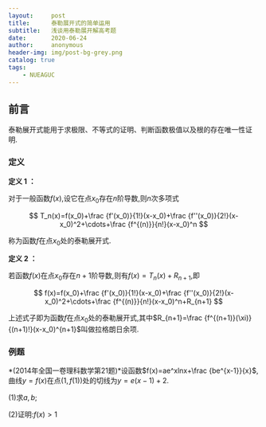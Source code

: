 ```yaml
---
layout:     post
title:      泰勒展开式的简单运用
subtitle:   浅谈用泰勒展开解高考题
date:       2020-06-24
author:     anonymous
header-img: img/post-bg-grey.png
catalog: true
tags:
    - NUEAGUC
---
```


<head>
    <script src="https://cdn.mathjax.org/mathjax/latest/MathJax.js?config=TeX-AMS-MML_HTMLorMML" type="text/javascript"></script>
    <script type="text/x-mathjax-config">
        MathJax.Hub.Config({
            tex2jax: {
            skipTags: ['script', 'noscript', 'style', 'textarea', 'pre'],
            inlineMath: [['$','$']]
            }
        });
    </script>
</head>

## 前言
泰勒展开式能用于求极限、不等式的证明、判断函数极值以及根的存在唯一性证明.

### 定义
**定义 1 ：**

对于一般函数$f(x)$,设它在点$x_0$存在$n$阶导数,则$n$次多项式

$$
T_n(x)=f(x_0)+\frac {f'(x_0)}{1!}(x-x_0)+\frac {f''(x_0)}{2!}(x-x_0)^2+\cdots+\frac {f^{(n)}}{n!}(x-x_0)^n
$$

称为函数$f$在点$x_0$处的泰勒展开式.

**定义 2 ：**

若函数$f(x)$在点$x_0$存在$n+1$阶导数,则有$f(x)=T_{n}(x)+R_{n+1}$,即

$$
f(x)=f(x_0)+\frac {f'(x_0)}{1!}(x-x_0)+\frac {f''(x_0)}{2!}(x-x_0)^2+\cdots+\frac {f^{(n)}}{n!}(x-x_0)^n+R_{n+1}
$$

上述式子即为函数$f$在点$x_0$处的泰勒展开式,其中$R_{n+1}=\frac {f^{(n+1)}(\xi)}{(n+1)!}(x-x_0)^{n+1}$叫做拉格朗日余项.

### 例题

*(2014年全国一卷理科数学第21题)*设函数$f(x)=ae^xlnx+\frac {be^{x-1}}{x}$,曲线$y=f(x)$在点$(1,f(1))$处的切线为$y=e(x-1)+2$.

(1)求$a,b$;

(2)证明:$f(x)>1$
  
